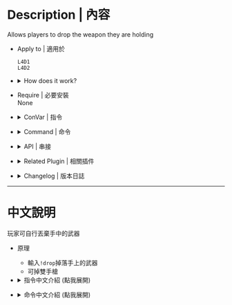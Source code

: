 # Description | 內容
Allows players to drop the weapon they are holding

* Apply to | 適用於
	```
	L4D1
	L4D2
	```

* <details><summary>How does it work?</summary>

	* Type ```!drop``` to drop your guns or items
	* Apply to pistol, melee, M60...
</details>

* Require | 必要安裝
<br/>None

* <details><summary>ConVar | 指令</summary>

	* cfg/sourcemod/l4d_drop.cfg
		```php
		// Prevent players from dropping their secondaries? (Fixes bugs that can come with incapped weapons or A-Posing.)
		sm_drop_block_secondary "0"

		// Prevent players from dropping objects in between actions? (Fixes throwable cloning.) 1 = All weapons. 2 = Only throwables.
		sm_drop_block_mid_action "1"

		// Prevent players from dropping the M60? (Allows for better compatibility with certain plugins.)
		sm_drop_block_m60 "0"

		// (L4D2) Drop - sound file (relative to to sound/, empty=disable)
		sm_drop_soundfile "ui/gift_pickup.wav"

		// (L4D1) Drop - sound file (relative to to sound/, empty=disable)
		sm_drop_soundfile "items/itempickup.wav"
		```
</details>

* <details><summary>Command | 命令</summary>

	* **Drop weapon**
		```php
		sm_drop
		sm_g
		```
</details>

* <details><summary>API | 串接</summary>

	* [l4d_drop.inc](scripting/include/l4d_drop.inc)
		```php
		library name: l4d_drop
		```
</details>

* <details><summary>Related Plugin | 相關插件</summary>

	1. [drop_secondary](/drop_secondary): Survivor players will drop their secondary weapon (including melee) when they die
		> 死亡時掉落第二把武器
</details>

* <details><summary>Changelog | 版本日誌</summary>

	* v1.13 (2024-2-15)
		* Compatible with "miuwiki_autoscar" by harry

	* v1.12 (2023-1-7)
		* Add Drop Sound
		* Add Cvars

	* v1.11 (2023-10-28)
		* Optimize code and improve performance
		* Add inc file

	* v1.10 (2022-12-1)
		* Add OnWeaponDrop API, thanks to NoroHime. Called whenever weapon prepared to drop by this plugin.

	* v1.9
		* Can't drop weapons when survivor is hanging from ledge, incapacitated, or pinned by infected attacker
		* Drop single pistol instead of dual pistols

	* v1.7
		* [Shadowysn's fork](https://forums.alliedmods.net/showpost.php?p=2763385&postcount=90)

	* 1.5
		* [Original Plugin by Machine](https://forums.alliedmods.net/showthread.php?t=123098)
</details>

- - - -
# 中文說明
玩家可自行丟棄手中的武器

* 原理
	* 輸入```!drop```掉落手上的武器
	* 可掉雙手槍

* <details><summary>指令中文介紹 (點我展開)</summary>

	* cfg/sourcemod/l4d_drop.cfg
		```php
		// 為1時，禁止丟棄副武器 (避免玩家手上空空如也)
		sm_drop_block_secondary "0"

		// 為1時，所有武器在裝彈、切換、開槍、投擲....時禁止丟棄
		// 為2時，只有投擲物品禁止丟棄
		sm_drop_block_mid_action "1"

		// 為1時，禁止丟棄M60 (搭配其他有使用M60相關的插件)
		sm_drop_block_m60 "0"

		// (L4D2) 丟棄武器的音效檔案 (路徑相對於 sound 資料夾, 空=無音效)
		sm_drop_soundfile "ui/gift_pickup.wav"

		// (L4D1) 丟棄武器的音效檔案 (路徑相對於 sound 資料夾, 空=無音效)
		sm_drop_soundfile "items/itempickup.wav"
		```
</details>

* <details><summary>命令中文介紹 (點我展開)</summary>

	* **丟棄手中的武器**
		```php
		sm_drop
		sm_g
		```
</details>